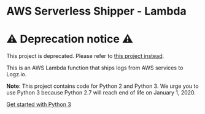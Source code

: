 #  AWS Serverless Shipper - Lambda

# ⚠️ Deprecation notice ⚠️
This project is deprecated. Please refer to [this project instead](https://github.com/logzio/firehose-logs).

This is an AWS Lambda function that ships logs from AWS services to Logz.io.

**Note**:
This project contains code for Python 2 and Python 3.
We urge you to use Python 3 because Python 2.7 will reach end of life on January 1, 2020.
 
[Get started with Python 3](https://github.com/logzio/logzio_aws_serverless/tree/master/python3)
